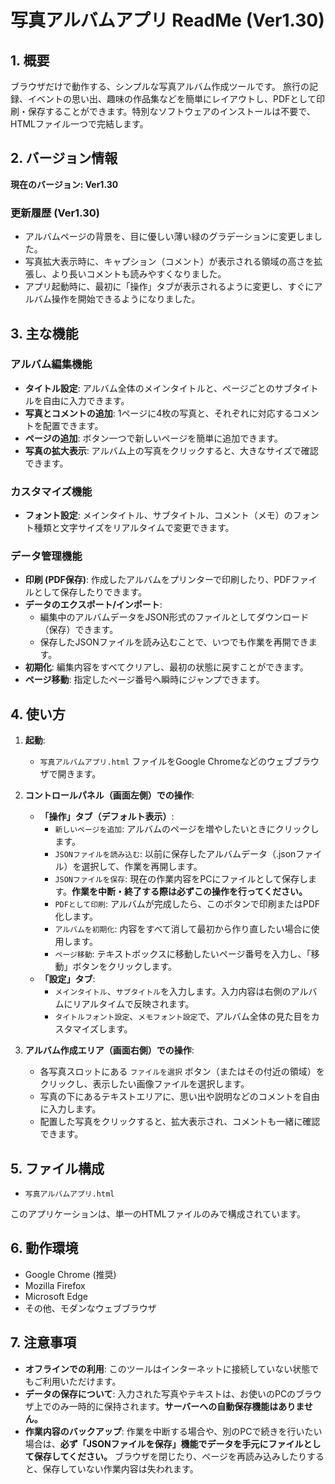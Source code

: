 # 写真アルバムアプリ ReadMe (Ver1.30)

## 1. 概要

ブラウザだけで動作する、シンプルな写真アルバム作成ツールです。
旅行の記録、イベントの思い出、趣味の作品集などを簡単にレイアウトし、PDFとして印刷・保存することができます。特別なソフトウェアのインストールは不要で、HTMLファイル一つで完結します。

## 2. バージョン情報

**現在のバージョン: Ver1.30**

### 更新履歴 (Ver1.30)

*   アルバムページの背景を、目に優しい薄い緑のグラデーションに変更しました。
*   写真拡大表示時に、キャプション（コメント）が表示される領域の高さを拡張し、より長いコメントも読みやすくなりました。
*   アプリ起動時に、最初に「操作」タブが表示されるように変更し、すぐにアルバム操作を開始できるようになりました。

## 3. 主な機能

### **アルバム編集機能**
*   **タイトル設定**: アルバム全体のメインタイトルと、ページごとのサブタイトルを自由に入力できます。
*   **写真とコメントの追加**: 1ページに4枚の写真と、それぞれに対応するコメントを配置できます。
*   **ページの追加**: ボタン一つで新しいページを簡単に追加できます。
*   **写真の拡大表示**: アルバム上の写真をクリックすると、大きなサイズで確認できます。

### **カスタマイズ機能**
*   **フォント設定**: メインタイトル、サブタイトル、コメント（メモ）のフォント種類と文字サイズをリアルタイムで変更できます。

### **データ管理機能**
*   **印刷 (PDF保存)**: 作成したアルバムをプリンターで印刷したり、PDFファイルとして保存したりできます。
*   **データのエクスポート/インポート**:
    *   編集中のアルバムデータをJSON形式のファイルとしてダウンロード（保存）できます。
    *   保存したJSONファイルを読み込むことで、いつでも作業を再開できます。
*   **初期化**: 編集内容をすべてクリアし、最初の状態に戻すことができます。
*   **ページ移動**: 指定したページ番号へ瞬時にジャンプできます。

## 4. 使い方

1.  **起動**:
    *   `写真アルバムアプリ.html` ファイルをGoogle Chromeなどのウェブブラウザで開きます。

2.  **コントロールパネル（画面左側）での操作**:
    *   **「操作」タブ（デフォルト表示）**:
        *   `新しいページを追加`: アルバムのページを増やしたいときにクリックします。
        *   `JSONファイルを読み込む`: 以前に保存したアルバムデータ（.jsonファイル）を選択して、作業を再開します。
        *   `JSONファイルを保存`: 現在の作業内容をPCにファイルとして保存します。**作業を中断・終了する際は必ずこの操作を行ってください。**
        *   `PDFとして印刷`: アルバムが完成したら、このボタンで印刷またはPDF化します。
        *   `アルバムを初期化`: 内容をすべて消して最初から作り直したい場合に使用します。
        *   `ページ移動`: テキストボックスに移動したいページ番号を入力し、「移動」ボタンをクリックします。
    *   **「設定」タブ**:
        *   `メインタイトル`、`サブタイトル`を入力します。入力内容は右側のアルバムにリアルタイムで反映されます。
        *   `タイトルフォント設定`、`メモフォント設定`で、アルバム全体の見た目をカスタマイズします。

3.  **アルバム作成エリア（画面右側）での操作**:
    *   各写真スロットにある `ファイルを選択` ボタン（またはその付近の領域）をクリックし、表示したい画像ファイルを選択します。
    *   写真の下にあるテキストエリアに、思い出や説明などのコメントを自由に入力します。
    *   配置した写真をクリックすると、拡大表示され、コメントも一緒に確認できます。

## 5. ファイル構成

*   `写真アルバムアプリ.html`

このアプリケーションは、単一のHTMLファイルのみで構成されています。

## 6. 動作環境

*   Google Chrome (推奨)
*   Mozilla Firefox
*   Microsoft Edge
*   その他、モダンなウェブブラウザ

## 7. 注意事項

*   **オフラインでの利用**: このツールはインターネットに接続していない状態でもご利用いただけます。
*   **データの保存について**: 入力された写真やテキストは、お使いのPCのブラウザ上でのみ一時的に保持されます。**サーバーへの自動保存機能はありません。**
*   **作業内容のバックアップ**: 作業を中断する場合や、別のPCで続きを行いたい場合は、**必ず「JSONファイルを保存」機能でデータを手元にファイルとして保存してください。** ブラウザを閉じたり、ページを再読み込みしたりすると、保存していない作業内容は失われます。